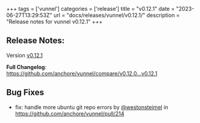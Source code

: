 +++
tags = ['vunnel']
categories = ['release']
title = "v0.12.1"
date = "2023-06-27T13:29:53Z"
url = "docs/releases/vunnel/v0.12.1/"
description = "Release notes for vunnel v0.12.1"
+++

## Release Notes:
Version [v0.12.1](https://github.com/anchore/vunnel/releases/tag/v0.12.1)

**Full Changelog**: https://github.com/anchore/vunnel/compare/v0.12.0...v0.12.1

## Bug Fixes
* fix: handle more ubuntu git repo errors by [@westonsteimel](https://github.com/westonsteimel) in https://github.com/anchore/vunnel/pull/214
